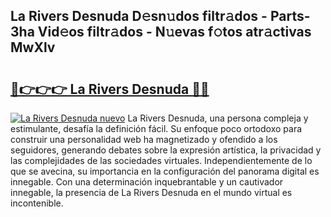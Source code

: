 ## La Rivers Desnuda D𝚎sn𝚞dos filtr𝚊dos - Parts-3ha Vid𝚎os filtr𝚊dos - N𝚞evas f𝚘tos atr𝚊ctivas MwXlv

# <h2><a href="http://mb67izf.tromn.icu/?c=La+Rivers+Desnuda">🔗👉👉👉 La Rivers Desnuda 🔗🔗</a></h2>

[![La Rivers Desnuda nuevo](https://i.imgur.com/pEAQMta.gif)](http://mb67izf.tromn.icu/?c=La+Rivers+Desnuda)
La Rivers Desnuda, una persona compleja y estimulante, desafía la definición fácil. Su enfoque poco ortodoxo para construir una personalidad web ha magnetizado y ofendido a los seguidores, generando debates sobre la expresión artística, la privacidad y las complejidades de las sociedades virtuales. Independientemente de lo que se avecina, su importancia en la configuración del panorama digital es innegable. Con una determinación inquebrantable y un cautivador innegable, la presencia de La Rivers Desnuda en el mundo virtual es incontenible.
